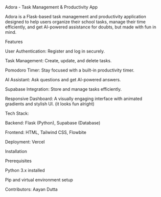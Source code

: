 Adora - Task Management & Productivity App

Adora is a Flask-based task management and productivity application designed to help users organize their school tasks, manage their time efficiently, and get AI-powered assistance for doubts, but made with fun in mind.

Features

User Authentication: Register and log in securely.

Task Management: Create, update, and delete tasks.

Pomodoro Timer: Stay focused with a built-in productivity timer.

AI Assistant: Ask questions and get AI-powered answers.

Supabase Integration: Store and manage tasks efficiently.

Responsive Dashboard: A visually engaging interface with animated gradients and stylish UI. (it looks fun alright)

Tech Stack:

Backend: Flask (Python), Supabase (Database)

Frontend: HTML, Tailwind CSS, Flowbite

Deployment: Vercel

Installation

Prerequisites

Python 3.x installed

Pip and virtual environment setup

Contributors:
Aayan Dutta
